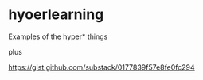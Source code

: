 # hyoerlearning

Examples of the hyper\* things

plus

https://gist.github.com/substack/0177839f57e8fe0fc294

